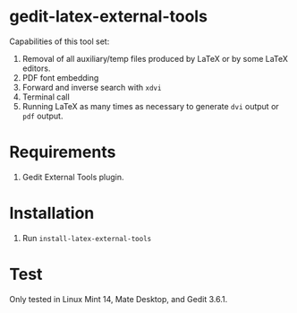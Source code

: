 gedit-latex-external-tools
==========================

Capabilities of this tool set:

1. Removal of all auxiliary/temp files produced by LaTeX or by some LaTeX editors.
2. PDF font embedding
3. Forward and inverse search with `xdvi`
4. Terminal call
5. Running LaTeX as many times as necessary to generate `dvi` output or `pdf` output.

Requirements
============

1. Gedit External Tools plugin.

Installation
============

1. Run `install-latex-external-tools`

Test
====

Only tested in Linux Mint 14, Mate Desktop, and Gedit 3.6.1.


